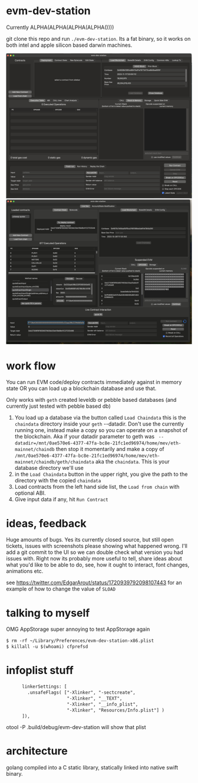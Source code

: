 # evm-dev-station

Currently ALPHA(ALPHA(ALPHA(ALPHA())))

git clone this repo and run `./evm-dev-station`. Its a fat binary, so it works on both
intel and apple silicon based darwin machines.

![](./ss.png)
![](./ss-loaded.png)

# work flow

You can run EVM code/deploy contracts immediately against in memory state OR you can load up a
blockchain database and use that.

Only works with `geth` created leveldb or pebble based databases (and currently just tested with
pebble based db)

1. You load up a database via the button called `Load Chaindata` this is the `chaindata` directory
   inside your `geth` --datadir. Don't use the currently running one, instead make a copy so you can
   operate on a snapshot of the blockchain. Aka if your datadir parameter to geth was
   ` --datadir=/mnt/0ae570e6-4377-47fa-bc8e-21fc1ed96974/home/mev/eth-mainnet/chaindb` then stop it
   momentarily and make a copy of
   `/mnt/0ae570e6-4377-47fa-bc8e-21fc1ed96974/home/mev/eth-mainnet/chaindb/geth/chaindata`
   aka the `chaindata`. This is your database directory we'll use
2. in the `Load Chaindata` button in the upper right, you give the path to the directory with the
   copied `chaindata`
3. Load contracts from the left hand side list, the `Load from chain` with optional ABI.
4. Give input data if any, hit `Run Contract`

# ideas, feedback

Huge amounts of bugs. Yes its currently closed source, but still open tickets, issues with
screenshots please showing what happened wrong. I'll add a git commit to the UI so we can double
check what version you had issues with. Right now its probably more useful to tell, share ideas
about what you'd like to be able to do, see, how it ought to interact, font changes, animations etc.

see https://twitter.com/EdgarArout/status/1720939792098107443 for an example of how to change the
value of `SLOAD`

# talking to myself

OMG AppStorage super annoying to test AppStorage again

```
$ rm -rf ~/Library/Preferences/evm-dev-station-x86.plist
$ killall -u $(whoami) cfprefsd
```

# infoplist stuff

```
      linkerSettings: [
        .unsafeFlags( ["-Xlinker", "-sectcreate",
                       "-Xlinker", "__TEXT",
                       "-Xlinker", "__info_plist",
                       "-Xlinker", "Resources/Info.plist"] )
      ]),

```

otool -P .build/debug/evm-dev-station
will show that plist

# architecture

golang compiled into a C static library, statically linked into native swift binary.
